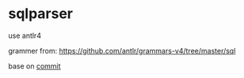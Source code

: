 # sqlparser

use antlr4

grammer from: https://github.com/antlr/grammars-v4/tree/master/sql

base on [commit](https://github.com/antlr/grammars-v4/commit/6b517735620223475eefaa85c92f8d6bce15f360)
